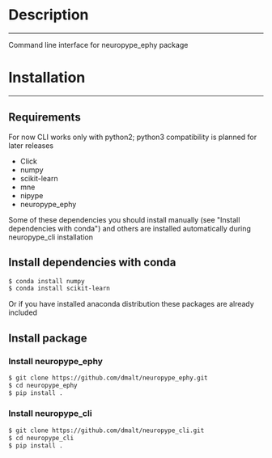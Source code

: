 # Description
---------------

Command line interface for neuropype_ephy package

# Installation
---------------
## Requirements
For now CLI works only with python2; python3 compatibility is planned for later releases

* Click
* numpy
* scikit-learn
* mne
* nipype
* neuropype_ephy

Some of these dependencies you should install manually (see "Install dependencies 
with conda") and others are installed automatically during neuropype_cli installation

## Install dependencies with conda
```bash
$ conda install numpy
$ conda install scikit-learn
```

Or if you have installed anaconda distribution these packages are already included 

## Install package
### Install neuropype_ephy
```bash
$ git clone https://github.com/dmalt/neuropype_ephy.git
$ cd neuropype_ephy
$ pip install .
```
### Install neuropype_cli
```bash
$ git clone https://github.com/dmalt/neuropype_cli.git
$ cd neuropype_cli
$ pip install .
```
